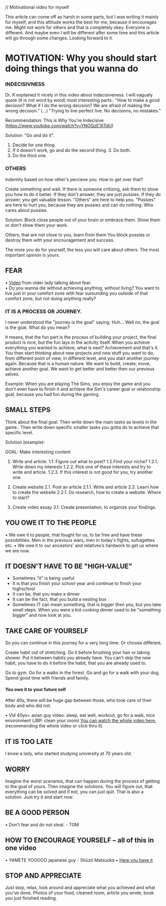 // Motivational video for myself

This article can come off as harsh in some parts, but I was writing it mainly for myself, and this attitude works the best for me, because it encourages me. Might not work for others and that is completely okey. Everyone is different. And maybe even I will be different after some time and this article will go through some changes. Looking forward to it.

# MOTIVATION: Why you should start doing things that you wanna do

### INDECISIVNESS

Dr. K explained it nicely in this video about indecisiveness. I will vaguely quote (it is not word by word) most interesting parts.:
 "How to make a good decision? What if I do the wrong decision? We are afraid of making the wrong decision." (...) "Trying to live perfect live. No decisions, no mistakes."

Recommendation: This is Why You're Indecisive (https://www.youtube.com/watch?v=YNOQzE1XTdU)

Solution: "Go and do it".

1. Decide for one thing. 
2. If it doesn't work, go and do the second thing. 3. Do both.
4. Do the third one.

### OTHERS
Indentity based on how other's percieve you. How to get over that?

Create something and wait. If there is someone critizing, ask them to show you how to do it better. If they don't answer, they are just pussies. If they do answer, you get valuable lesson. "Others" are here to help you. "Pussies" are here to hurt you, because they are pussies and can do nothing. Who cares about pussies.

Solution:
Block close people out of your brain or embrace them. Show them or don't show them your work.

Others, that are not close to you, learn from them You block pussies or destroy them with your encouragement and success. 

The more you do for yourself, the less you will care about others. The most important opinion is yours.

## FEAR
•	[Video](https://www.youtube.com/watch?v=hXBgSCFOpPg) from older lady talking about fear.  
•	Do you wanna die without achieving anything, without living? You want to live just in your comfort zone with fear surounding you outside of that comfort zone, but not doing anything really?

### IT IS A PROCESS OR JOURNEY.
I never understood the "journey is the goal" saying. Huh... Well no, the goal is the goal. What do you mean?

It means, that the fun part is the process of building your project, the final product is nice, but the fun lays in the activity itself. When you achieve everything you wanted to achieve, what is next? Achievement and that's it. You then start thinking about new projects and new stuff you want to do, from different point of view, in different level, and you start another journey again. Because that is a human nature. We want to build, create, move, achieve another goal. We want to get better and better then our previous selves.

Example: 
When you are playing The Sims, you enjoy the game and you don't even have to finish it and achieve the Sim's career goal or relationship goal, because you had fun during the gaming.

## SMALL STEPS
Think about the final goal. Then write down the main tasks as levels in the game.. Then write down specific smaller tasks you gotta do to achieve that specific level.

Solution (example):

GOAL: Make interesting content
1. Write and article. 
    1.1. Figure out what to post?
    1.2.Find your niche?
        1.2.1. Write down my interests
        1.2.2. Pick one of these interests and try to write and article.
        1.2.3. If this interest is not good for you, try another one.

2. Create website
    2.1. Post an article
        2.1.1. Write and article
    2.2. Learn how to create the website
        2.2.1. Do research, how to create a website. Where to start?

3. Create video essay
    3.1. Create presentation, to organize your findings.

## YOU OWE IT TO THE PEOPLE
•	We owe it to people, that fought for us, to be free and have these possibilities. Men in the previous wars, men in today's fights, sufragettes etc. 
• We owe it to our ancestors' and relatives’s hardwork to get us where we are now.

## IT DOESN'T HAVE TO BE "HIGH-VALUE"
- Sometimes "it" is being useful
- It is that you finish your school year and continue to finish your highschool
- It can be, that you make a dinner
- It can be the fact, that you build a nesting box
- Sometimes IT can mean something, that is bigger then you, but you take small steps. When you were a kid cooking dinner used to be "something bigger" and now look at you. 

## TAKE CARE OF YOURSELF
So you can continue in this journey for a very long time. Or choose different.

Create habit out of stretching. Do it before brushing your hair or taking shower. Put it between habits you already have. You can't skip the new habit, you have to do it before the habit, that you are already used to.

Go to gym. Go for a walks in the forest. Go and go for a walk with your dog. Spend good time with friends and family.

#### You owe it to your future self
After 40s, there will be huge gap between those, who took care of their body and who did not.

•	Vid 40yo+ asian guy video: sleep, eat well, workout, go for a walk, nice environment (JBP: clean your room)
[You can watch the whole video here.](https://www.youtube.com/watch?v=F2pEQlUmKWc&t=307s) (recommending the whole video or click thru it)

## IT IS TOO LATE
I know a lady, who started studying university at 70 years old.

## WORRY
Imagine the worst scenarios, that can happen during the process of getting to the goal of yours. Then imagine the solutions. You will figure out, that everything can be solved and if not, you can just quit. That is also a solution. Just try it and start now.

## BE A GOOD PERSON
•	Don’t fear and do not steal. - TGM

## HOW TO ENCOURAGE YOURSELF – all of this in one video
•	YAMETE YOOOOO japanese guy - Shūzō Matsuoka
•	[Here you have it](https://www.youtube.com/watch?v=Rl1ImG2b1k8) 

## STOP AND APPRECIATE
Just stop, relax, look around and appreciate what you achieved and what you've done. Photos of your food, cleaned room, article you wrote, book you just finished reading.